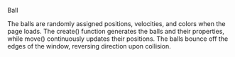 Ball

The balls are randomly assigned positions, velocities, and colors when the page loads. The create() function generates the balls and their properties, while move() continuously updates their positions. The balls bounce off the edges of the window, reversing direction upon collision.







